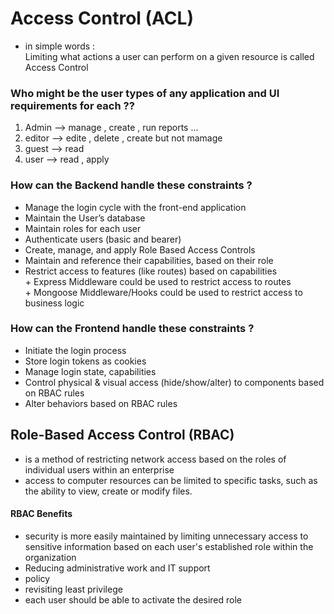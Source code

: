 # Access Control (ACL)  
  
  - in simple words :  
    Limiting what actions a user can perform on a given resource is called Access Control  


### Who might be the user types of any application and UI requirements for each ??  
 1. Admin --> manage , create , run reports ...  
 2. editor --> edite , delete , create but not mamage  
 3. guest --> read   
 4. user --> read , apply  


### How can the Backend handle these constraints ?  
  - Manage the login cycle with the front-end application  
  - Maintain the User’s database  
  - Maintain roles for each user  
  - Authenticate users (basic and bearer)  
  - Create, manage, and apply Role Based Access Controls  
  - Maintain and reference their capabilities, based on their role  
  - Restrict access to features (like routes) based on capabilities  
        + Express Middleware could be used to restrict access to routes  
        + Mongoose Middleware/Hooks could be used to restrict access to business logic  


### How can the Frontend handle these constraints ?  
  - Initiate the login process  
  - Store login tokens as cookies  
  - Manage login state, capabilities  
  - Control physical & visual access (hide/show/alter) to components based on RBAC rules  
  - Alter behaviors based on RBAC rules  


## Role-Based Access Control (RBAC)
   - is a method of restricting network access based on the roles of individual users within an enterprise  
   - access to computer resources can be limited to specific tasks, such as the ability to view, create or modify files.  
  

#### RBAC Benefits  
 -  security is more easily maintained by limiting unnecessary access  to sensitive information based on each user's established role within the organization  
 - Reducing administrative work and IT support  
 - policy 
 - revisiting least privilege 
 - each user should be able to activate the desired role 

